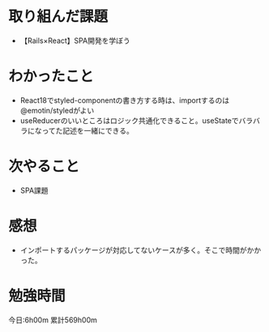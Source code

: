 # 取り組んだ課題
* 【Rails×React】SPA開発を学ぼう

# わかったこと
* React18でstyled-componentの書き方する時は、importするのは@emotin/styledがよい
* useReducerのいいところはロジック共通化できること。useStateでバラバラになってた記述を一緒にできる。

# 次やること
* SPA課題

# 感想
* インポートするパッケージが対応してないケースが多く。そこで時間がかかった。

# 勉強時間
今日:6h00m
累計569h00m
